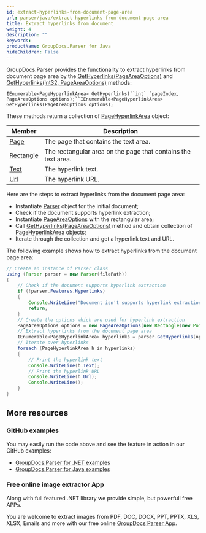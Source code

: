 ```yaml
---
id: extract-hyperlinks-from-document-page-area
url: parser/java/extract-hyperlinks-from-document-page-area
title: Extract hyperlinks from document
weight: 4
description: ""
keywords: 
productName: GroupDocs.Parser for Java
hideChildren: False
---
```


GroupDocs.Parser provides the functionality to extract hyperlinks from document page area by the [GetHyperlinks(PageAreaOptions)](https://apireference.groupdocs.com/parser/net/groupdocs.parser.parser/gethyperlinks/methods/1) and [GetHyperlinks(Int32, PageAreaOptions)](https://apireference.groupdocs.com/parser/net/groupdocs.parser.parser/gethyperlinks/methods/3) methods:

```
IEnumerable<PageHyperlinkArea> GetHyperlinks(``int` `pageIndex, PageAreaOptions options);``IEnumerable<PageHyperlinkArea> GetHyperlinks(PageAreaOptions options);
```

These methods return a collection of [PageHyperlinkArea](https://apireference.groupdocs.com/parser/net/groupdocs.parser.data/pagehyperlinkarea) object:

| Member                                                       | Description                                                  |
| ------------------------------------------------------------ | ------------------------------------------------------------ |
| [Page](https://apireference.groupdocs.com/net/parser/groupdocs.parser.data/pagearea/properties/page) | The page that contains the text area.                        |
| [Rectangle](https://apireference.groupdocs.com/net/parser/groupdocs.parser.data/pagearea/properties/rectangle) | The rectangular area on the page that contains the text area. |
| [Text](https://apireference.groupdocs.com/parser/net/groupdocs.parser.data/pagehyperlinkarea/properties/text) | The hyperlink text.                                          |
| [Url](https://apireference.groupdocs.com/parser/net/groupdocs.parser.data/pagehyperlinkarea/properties/url) | The hyperlink URL.                                           |

Here are the steps to extract hyperlinks from the document page area:

- Instantiate [Parser](https://apireference.groupdocs.com/net/parser/groupdocs.parser/parser) object for the initial document;
- Check if the document supports hyperlink extraction;
- Instantiate [PageAreaOptions](https://apireference.groupdocs.com/net/parser/groupdocs.parser.options/pageareaoptions) with the rectangular area;
- Call [GetHyperlinks(PageAreaOptions)](https://apireference.groupdocs.com/parser/net/groupdocs.parser.parser/gethyperlinks/methods/1) method and obtain collection of [PageHyperlinkArea](https://apireference.groupdocs.com/parser/net/groupdocs.parser.data/pagehyperlinkarea) objects;
- Iterate through the collection and get a hyperlink text and URL.

The following example shows how to extract hyperlinks from the document page area:

```java
// Create an instance of Parser class
using (Parser parser = new Parser(filePath))
{
    // Check if the document supports hyperlink extraction
    if (!parser.Features.Hyperlinks)
    {
        Console.WriteLine("Document isn't supports hyperlink extraction.");
        return;
    }
    // Create the options which are used for hyperlink extraction
    PageAreaOptions options = new PageAreaOptions(new Rectangle(new Point(380, 90), new Size(150, 50)));
    // Extract hyperlinks from the document page area
    IEnumerable<PageHyperlinkArea> hyperlinks = parser.GetHyperlinks(options);
    // Iterate over hyperlinks
    foreach (PageHyperlinkArea h in hyperlinks)
    {
        // Print the hyperlink text
        Console.WriteLine(h.Text);
        // Print the hyperlink URL
        Console.WriteLine(h.Url);
        Console.WriteLine();
    }
}
```

## More resources

### GitHub examples

You may easily run the code above and see the feature in action in our GitHub examples:

- [GroupDocs.Parser for .NET examples](https://github.com/groupdocs-parser/GroupDocs.Parser-for-.NET)
- [GroupDocs.Parser for Java examples](https://github.com/groupdocs-parser/GroupDocs.Parser-for-Java)

### Free online image extractor App

Along with full featured .NET library we provide simple, but powerfull free APPs.

You are welcome to extract images from PDF, DOC, DOCX, PPT, PPTX, XLS, XLSX, Emails and more with our free online [GroupDocs Parser App](https://products.groupdocs.app/parser).